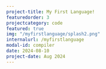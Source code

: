 ```yaml
---
project-title: My First Language!
featuredorder: 3
projectcategory: code
featured: true
img: "/myfirstlanguage/splash2.png"
internalurl: /myfirstlanguage
modal-id: compiler
date: 2024-08-10
project-date: Aug 2024
---
```


